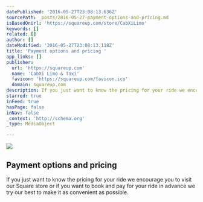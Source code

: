 ```yaml
---
datePublished: '2016-05-27T23:08:13.636Z'
sourcePath: _posts/2016-05-27-payment-options-and-pricing.md
isBasedOnUrl: 'https://squareup.com/store/CabXiLimo'
keywords: []
related: []
author: []
dateModified: '2016-05-27T23:08:13.118Z'
title: 'Payment options and pricing '
app_links: []
publisher:
  url: 'https://squareup.com'
  name: 'CabXi Limo & Taxi'
  favicon: 'https://squareup.com/favicon.ico'
  domain: squareup.com
description: If you just want to know the pricing for your ride we encourage you to visit our Square store or if you want to book and pay for your ride in advance we try our best to make  it as convenient as possible.
starred: true
inFeed: true
hasPage: false
inNav: false
_context: 'http://schema.org'
_type: MediaObject

---
```

<article style=""><img src="https://s3-us-west-2.amazonaws.com/the-grid-img/p/b1c96dfc03d63e3da40889f30473fc68f165848a.png" /><h1>Payment options and pricing </h1><p>If you just want to know the pricing for your ride we encourage you to visit our Square store or if you want to book and pay for your ride in advance we try our best to make it as convenient as possible.</p></article>